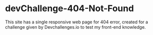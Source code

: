# devChallenge-404-Not-Found
This site has a single responsive web page for 404 error, created for a challenge given by Devchallenges.io to test my front-end knowledge.
